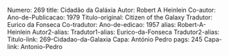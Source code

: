 Numero: 269
title: Cidadão da Galáxia
Autor: Robert A Heinlein
Co-autor: 
Ano-de-Publicacao: 1979
Titulo-original: Citizen of the Galaxy
Tradutor: Eurico da Fonseca
Co-tradutor: 
Ano-de-edicao: 1957
alias: Robert-A-Heinlein
Autor2-alias: 
Tradutor1-alias: Eurico-da-Fonseca
Tradutor2-alias: 
Titulo-link: 269-Cidadao-da-Galaxia
Capa: António Pedro
pags: 245
Capa-link: Antonio-Pedro